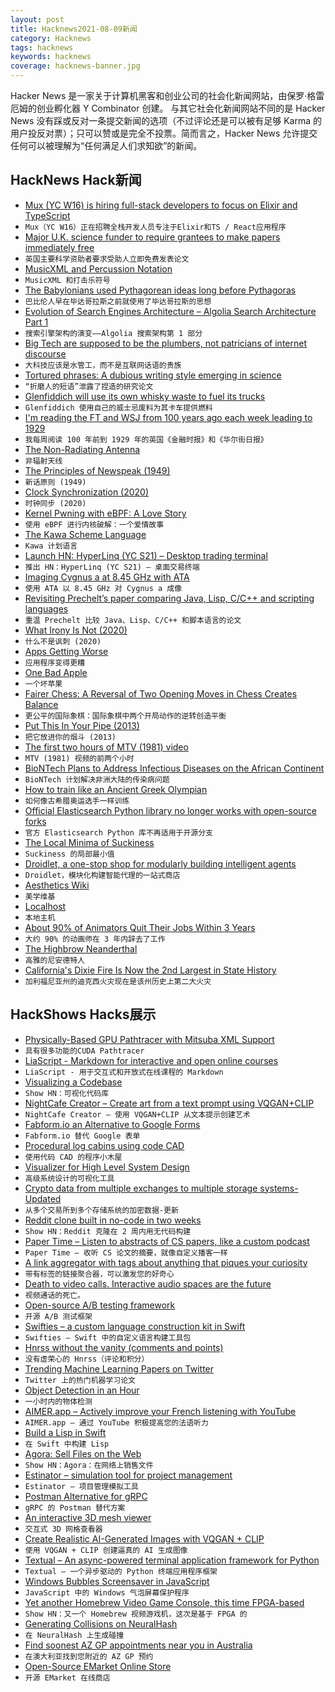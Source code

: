 ```yaml
---
layout: post
title: Hacknews2021-08-09新闻
category: Hacknews
tags: hacknews
keywords: hacknews
coverage: hacknews-banner.jpg
---
```


Hacker News 是一家关于计算机黑客和创业公司的社会化新闻网站，由保罗·格雷厄姆的创业孵化器 Y Combinator 创建。
与其它社会化新闻网站不同的是 Hacker News 没有踩或反对一条提交新闻的选项（不过评论还是可以被有足够 Karma 的用户投反对票）；只可以赞或是完全不投票。简而言之，Hacker News 允许提交任何可以被理解为“任何满足人们求知欲”的新闻。

## HackNews Hack新闻


- [Mux (YC W16) is hiring full-stack developers to focus on Elixir and TypeScript](https://mux.com/jobs?hnj=full-stack)
- `Mux（YC W16）正在招聘全栈开发人员专注于Elixir和TS / React应用程序`
- [Major U.K. science funder to require grantees to make papers immediately free](https://www.sciencemag.org/news/2021/08/major-uk-science-funder-require-grantees-make-papers-immediately-free-all)
- `英国主要科学资助者要求受助人立即免费发表论文`
- [MusicXML and Percussion Notation](https://v5.chriskrycho.com/journal/musicxml-and-percussion-redux/)
- `MusicXML 和打击乐符号`
- [The Babylonians used Pythagorean ideas long before Pythagoras](https://www.economist.com/science-and-technology/the-babylonians-used-pythagorean-ideas-long-before-pythagoras/21803301)
- `巴比伦人早在毕达哥拉斯之前就使用了毕达哥拉斯的思想`
- [Evolution of Search Engines Architecture – Algolia Search Architecture Part 1](http://highscalability.com/blog/2021/8/2/evolution-of-search-engines-architecture-algolia-new-search.html)
- `搜索引擎架构的演变——Algolia 搜索架构第 1 部分`
- [Big Tech are supposed to be the plumbers, not patricians of internet discourse](https://bombthrower.com/articles/when-dissent-is-misinformation-fallacies-become-facts/)
- `大科技应该是水管工，而不是互联网话语的贵族`
- [Tortured phrases: A dubious writing style emerging in science](https://www.nature.com/articles/d41586-021-02134-0)
- `“折磨人的短语”泄露了捏造的研究论文`
- [Glenfiddich will use its own whisky waste to fuel its trucks](https://eandt.theiet.org/content/articles/2021/07/glenfiddich-uses-own-whisky-waste-to-fuel-trucks/)
- `Glenfiddich 使用自己的威士忌废料为其卡车提供燃料`
- [I'm reading the FT and WSJ from 100 years ago each week leading to 1929](https://roaring20s.substack.com/p/august-8-1921)
- `我每周阅读 100 年前到 1929 年的英国《金融时报》和《华尔街日报》`
- [The Non-Radiating Antenna](https://physicsworld.com/a/introducing-the-non-radiating-antenna/)
- `非辐射天线`
- [The Principles of Newspeak (1949)](https://www.berfrois.com/2021/07/1984-by-george-orwell/)
- `新话原则 (1949)`
- [Clock Synchronization (2020)](https://signalsandthreads.com/clock-synchronization/)
- `时钟同步 (2020)`
- [Kernel Pwning with eBPF: A Love Story](https://www.graplsecurity.com/post/kernel-pwning-with-ebpf-a-love-story)
- `使用 eBPF 进行内核破解：一个爱情故事`
- [The Kawa Scheme Language](http://www.gnu.org/software/kawa/index.html)
- `Kawa 计划语言`
- [Launch HN: HyperLinq (YC S21) – Desktop trading terminal](item?id=28107989)
- `推出 HN：HyperLinq (YC S21) – 桌面交易终端`
- [Imaging Cygnus a at 8.45 GHz with ATA](https://destevez.net/2021/08/imaging-cygnus-a-at-8-45-ghz-with-ata/)
- `使用 ATA 以 8.45 GHz 对 Cygnus a 成像`
- [Revisiting Prechelt’s paper comparing Java, Lisp, C/C++ and scripting languages](https://renato.athaydes.com/posts/revisiting-prechelt-paper-comparing-languages.html)
- `重温 Prechelt 比较 Java、Lisp、C/C++ 和脚本语言的论文`
- [What Irony Is Not (2020)](https://thereader.mitpress.mit.edu/what-irony-is-not/)
- `什么不是讽刺 (2020)`
- [Apps Getting Worse](https://www.tbray.org/ongoing/When/202x/2021/08/07/Apps-Get-Worse)
- `应用程序变得更糟`
- [One Bad Apple](https://www.hackerfactor.com/blog/index.php?/archives/929-One-Bad-Apple.html)
- `一个坏苹果`
- [Fairer Chess: A Reversal of Two Opening Moves in Chess Creates Balance](https://arxiv.org/abs/2108.02547)
- `更公平的国际象棋：国际象棋中两个开局动作的逆转创造平衡`
- [Put This In Your Pipe (2013)](https://julialang.org/blog/2013/04/put-this-in-your-pipe/)
- `把它放进你的烟斗 (2013)`
- [The first two hours of MTV (1981) video](https://www.youtube.com/watch?v=PJtiPRDIqtI)
- `MTV (1981) 视频的前两个小时`
- [BioNTech Plans to Address Infectious Diseases on the African Continent](https://investors.biontech.de/news-releases/news-release-details/biontech-provides-update-plans-develop-sustainable-solutions)
- `BioNTech 计划解决非洲大陆的传染病问题`
- [How to train like an Ancient Greek Olympian](https://www.bbc.com/future/article/20210804-how-to-train-like-an-ancient-greek-olympian)
- `如何像古希腊奥运选手一样训练`
- [Official Elasticsearch Python library no longer works with open-source forks](https://github.com/elastic/elasticsearch-py/pull/1623)
- `官方 Elasticsearch Python 库不再适用于开源分支`
- [The Local Minima of Suckiness](http://veekaybee.github.io/2021/08/05/local-minima-of-suckiness/)
- `Suckiness 的局部最小值`
- [Droidlet, a one-stop shop for modularly building intelligent agents](https://ai.facebook.com/blog/droidlet-a-one-stop-shop-for-modularly-building-intelligent-agents/)
- `Droidlet，模块化构建智能代理的一站式商店`
- [Aesthetics Wiki](https://aesthetics.fandom.com/)
- `美学维基`
- [Localhost](https://transparencyreport.google.com/copyright/domains/localhost)
- `本地主机`
- [About 90% of Animators Quit Their Jobs Within 3 Years](https://www.animenewsnetwork.com/interest/2021-08-06/animator-dorm-project-about-90-percent-of-animators-quit-their-jobs-within-3-years/.175908)
- `大约 90% 的动画师在 3 年内辞去了工作`
- [The Highbrow Neanderthal](https://www.growbyginkgo.com/2021/07/29/old-masters/)
- `高雅的尼安德特人`
- [California's Dixie Fire Is Now the 2nd Largest in State History](https://www.npr.org/2021/08/08/1025928690/californias-dixie-fire-is-now-the-2nd-largest-in-state-history)
- `加利福尼亚州的迪克西火灾现在是该州历史上第二大火灾`


## HackShows Hacks展示

- [ Physically-Based GPU Pathtracer with Mitsuba XML Support](https://github.com/jan-van-bergen/GPU-Pathtracer)
- `具有很多功能的CUDA Pathtracer`
- [ LiaScript - Markdown for interactive and open online courses](https://liascript.github.io)
- `LiaScript - 用于交互式和开放式在线课程的 Markdown`
- [ Visualizing a Codebase](https://octo.github.com/projects/repo-visualization)
- `Show HN：可视化代码库`
- [ NightCafe Creator – Create art from a text prompt using VQGAN+CLIP](https://creator.nightcafe.studio/text-to-image-art)
- `NightCafe Creator – 使用 VQGAN+CLIP 从文本提示创建艺术`
- [ Fabform.io an Alternative to Google Forms](item?id=28081027)
- `Fabform.io 替代 Google 表单`
- [ Procedural log cabins using code CAD](https://github.com/lf94/log-cabin-parametric-cadquery)
- `使用代码 CAD 的程序小木屋`
- [ Visualizer for High Level System Design](https://honzaap.github.io/Systemizer)
- `高级系统设计的可视化工具`
- [ Crypto data from multiple exchanges to multiple storage systems-Updated](https://github.com/milkywaybrain/cryptogalaxy)
- `从多个交易所到多个存储系统的加密数据-更新`
- [ Reddit clone built in no-code in two weeks](http://reggit.bubbleapps.io/)
- `Show HN：Reddit 克隆在 2 周内用无代码构建`
- [ Paper Time – Listen to abstracts of CS papers, like a custom podcast](https://papertime.app)
- `Paper Time – 收听 CS 论文的摘要，就像自定义播客一样`
- [ A link aggregator with tags about anything that piques your curiosity](https://sic.pm/)
- `带有标签的链接聚合器，可以激发您的好奇心`
- [ Death to video calls. Interactive audio spaces are the future](https://launch.orbital.chat?launcher=ap&launch_code=showhn)
- `视频通话的死亡。`
- [ Open-source A/B testing framework](https://github.com/growthbook/growthbook)
- `开源 A/B 测试框架`
- [ Swifties – a custom language construction kit in Swift](https://github.com/codr7/swifties)
- `Swifties – Swift 中的自定义语言构建工具包`
- [ Hnrss without the vanity (comments and points)](http://hnrss.ktachibana.party)
- `没有虚荣心的 Hnrss（评论和积分）`
- [ Trending Machine Learning Papers on Twitter](https://papers.labml.ai/papers/weekly/)
- `Twitter 上的热门机器学习论文`
- [ Object Detection in an Hour](https://www.strayrobots.io/blog/object-detection-in-an-hour)
- `一小时内的物体检测`
- [ AIMER.app – Actively improve your French listening with YouTube](https://aimer.app)
- `AIMER.app – 通过 YouTube 积极提高您的法语听力`
- [ Build a Lisp in Swift](https://github.com/codr7/swifties-repl)
- `在 Swift 中构建 Lisp`
- [ Agora: Sell Files on the Web](http://agora.download/files/blog/mvp.html)
- `Show HN：Agora：在网络上销售文件`
- [ Estinator – simulation tool for project management](https://estinator.com)
- `Estinator – 项目管理模拟工具`
- [ Postman Alternative for gRPC](https://kreya.app)
- `gRPC 的 Postman 替代方案`
- [ An interactive 3D mesh viewer](https://github.com/amanshenoy/mesh-viewer)
- `交互式 3D 网格查看器`
- [ Create Realistic AI-Generated Images with VQGAN + CLIP](https://colab.research.google.com/drive/1wkF67ThUz37T2_oPIuSwuO4e_-0vjaLs?usp=sharing)
- `使用 VQGAN + CLIP 创建逼真的 AI 生成图像`
- [ Textual – An async-powered terminal application framework for Python](https://github.com/willmcgugan/textual/blob/main/README.md)
- `Textual – 一个异步驱动的 Python 终端应用程序框架`
- [ Windows Bubbles Screensaver in JavaScript](https://github.com/khang-nd/bubbles)
- `JavaScript 中的 Windows 气泡屏幕保护程序`
- [ Yet another Homebrew Video Game Console, this time FPGA-based](https://internalregister.github.io/2021/08/08/Another-Homebrew-Console.html)
- `Show HN：又一个 Homebrew 视频游戏机，这次是基于 FPGA 的`
- [ Generating Collisions on NeuralHash](https://gist.github.com/unrealwill/c480371c3a4bf3abb29856c29197c0be)
- `在 NeuralHash 上生成碰撞`
- [ Find soonest AZ GP appointments near you in Australia](https://gpvaccinesearch.com/)
- `在澳大利亚找到您附近的 AZ GP 预约`
- [ Open-Source EMarket Online Store](https://github.com/musicman3/eMarket)
- `开源 EMarket 在线商店`

